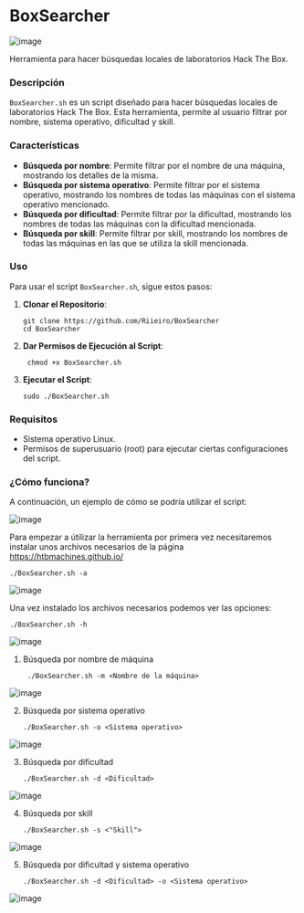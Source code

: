 # BoxSearcher
![image](https://github.com/user-attachments/assets/1e22e43c-76d8-42f7-adaf-360c2bf997ae)

Herramienta para hacer búsquedas locales de laboratorios Hack The Box.

### Descripción

`BoxSearcher.sh` es un script diseñado para hacer búsquedas locales de laboratorios Hack The Box. Esta herramienta, permite al usuario filtrar por nombre, sistema operativo, dificultad y skill. 

### Características

- **Búsqueda por nombre**: Permite filtrar por el nombre de una máquina, mostrando los detalles de la misma.
- **Búsqueda por sistema operativo**: Permite filtrar por el sistema operativo, mostrando los nombres de todas las máquinas con el sistema operativo mencionado.
- **Búsqueda por dificultad**: Permite filtrar por la dificultad, mostrando los nombres de todas las máquinas con la dificultad mencionada.
- **Búsqueda por skill**: Permite filtrar por skill, mostrando los nombres de todas las máquinas en las que se utiliza la skill mencionada.
### Uso

Para usar el script `BoxSearcher.sh`, sigue estos pasos:

1. **Clonar el Repositorio**:

    ```
    git clone https://github.com/Riieiro/BoxSearcher
    cd BoxSearcher
    ```

2. **Dar Permisos de Ejecución al Script**:

   ```
    chmod +x BoxSearcher.sh
    ```

3. **Ejecutar el Script**:
 
    ```
    sudo ./BoxSearcher.sh
    ```

### Requisitos

- Sistema operativo Linux.
- Permisos de superusuario (root) para ejecutar ciertas configuraciones del script.

### ¿Cómo funciona?

A continuación, un ejemplo de cómo se podría utilizar el script:

![image](https://github.com/user-attachments/assets/6f789c92-cb8a-4ffc-ae35-087ad5513075)

Para empezar a útilizar la herramienta por primera vez necesitaremos instalar unos archivos necesarios de la página https://htbmachines.github.io/
    
    
    ./BoxSearcher.sh -a

![image](https://github.com/user-attachments/assets/4a22e25f-0779-44ea-8de2-cb04cba636ae)

Una vez instalado los archivos necesarios podemos ver las opciones:
    
    
    ./BoxSearcher.sh -h
    
![image](https://github.com/user-attachments/assets/f69d3169-13ac-4aa2-9379-372f6ba7d480)

1. Búsqueda por nombre de máquina

   ```
    ./BoxSearcher.sh -m <Nombre de la máquina>
    ```
![image](https://github.com/user-attachments/assets/09b32a31-36ff-4fd9-a85e-ddfe6db8027b)

2. Búsqueda por sistema operativo

    ```
    ./BoxSearcher.sh -o <Sistema operativo>
    ```
![image](https://github.com/user-attachments/assets/70d4e46d-301d-4a79-bf56-8f0cfd779379)

3. Búsqueda por dificultad

    ```
    ./BoxSearcher.sh -d <Dificultad>
    ```

![image](https://github.com/user-attachments/assets/e2c0524b-570c-49a1-a8a1-02d7bd7b41ac)

4. Búsqueda por skill

    ```
    ./BoxSearcher.sh -s <"Skill">
    ```

![image](https://github.com/user-attachments/assets/85749992-004e-4e49-80a1-2f21e37eb8da)

5. Búsqueda por dificultad y sistema operativo

    ```
    ./BoxSearcher.sh -d <Dificultad> -o <Sistema operativo>
    ```
![image](https://github.com/user-attachments/assets/bd089213-3230-4e97-8ece-fb948ffab939)
